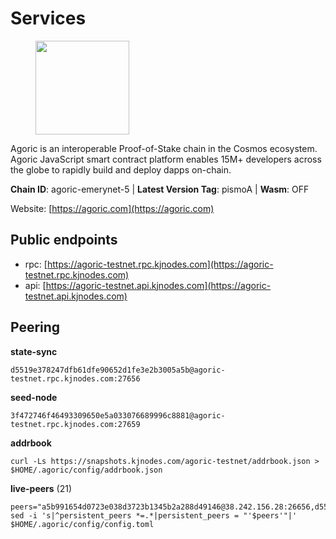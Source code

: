 # Services

<figure><img src="https://raw.githubusercontent.com/kj89/testnet_manuals/main/pingpub/logos/agoric.png" width="150" alt=""><figcaption></figcaption></figure>

Agoric is an interoperable Proof-of-Stake chain in the Cosmos ecosystem.  Agoric JavaScript smart contract platform enables 15M+ developers across the  globe to rapidly build and deploy dapps on-chain.

**Chain ID**: agoric-emerynet-5 | **Latest Version Tag**: pismoA | **Wasm**: OFF

Website: [https://agoric.com](https://agoric.com)


## Public endpoints

* rpc: [https://agoric-testnet.rpc.kjnodes.com](https://agoric-testnet.rpc.kjnodes.com)
* api: [https://agoric-testnet.api.kjnodes.com](https://agoric-testnet.api.kjnodes.com)

## Peering

**state-sync**

```
d5519e378247dfb61dfe90652d1fe3e2b3005a5b@agoric-testnet.rpc.kjnodes.com:27656
```

**seed-node**

```
3f472746f46493309650e5a033076689996c8881@agoric-testnet.rpc.kjnodes.com:27659
```

**addrbook**
```
curl -Ls https://snapshots.kjnodes.com/agoric-testnet/addrbook.json > $HOME/.agoric/config/addrbook.json
```

**live-peers** (21)
```
peers="a5b991654d0723e038d3723b1345b2a288d49146@38.242.156.28:26656,d5519e378247dfb61dfe90652d1fe3e2b3005a5b@65.109.68.190:27656,6f9e22eba0130f1a29c25e28beeae69b2621a403@35.226.248.0:26656,e5d3db7a51d3fb40a4855d6677318944faf7d5f2@142.132.191.166:26656,a875ef614b3902dd567be2076f18239681f24e35@185.146.148.112:26656,fd9d8063921531990cfebb72d5adadf276484e8d@13.215.217.74:26656,c63cc83797e108ee7881209dd1545671a5e92ea6@35.238.211.8:26656,98e1069b1cfc445e377eda6a0eadd94f7877065d@162.55.169.76:26656,a3a1e6c7a9ceec632c22769a9e369d05a796dc24@65.108.79.246:26709,793955daf95ad29f003cc4ec7e6c60c00677b2f7@5.9.81.187:30656,7b1cafa0879374125c623d854bcc0cb9cd98729e@185.213.25.151:26656,bf32fb432cce9579c3bd20171f2918b9b2873796@154.12.225.46:26656,53ae0b0710f2f32aa60717953a51e60a7ad7b1c5@34.172.197.172:26656,32f7fbecd40b420d592ac460703c4ac647875566@65.109.23.238:26656,436c0ba39a5310df2538ae236aacfd7bcd4e1893@65.108.124.57:37656,fb86a0993c694c981a28fa1ebd1fd692f345348b@34.171.162.87:26656,c72d05f83b53dc7f6c55d7d3e67c304716d27d80@116.202.227.117:27656,6644a86094a0cb0152f83aed74357c439657770b@185.239.209.79:26656,8dfb920cdc2eba42b688f44fdd26e12dabfbb6a9@95.217.130.111:27656,fa171a30e3118fb2b92a5afb4bb6e661ad6e6aa0@35.238.67.135:26656,42084028a65c5d609793ffc618d1dcbf374fc301@65.109.28.219:14456"
sed -i 's|^persistent_peers *=.*|persistent_peers = "'$peers'"|' $HOME/.agoric/config/config.toml
```
